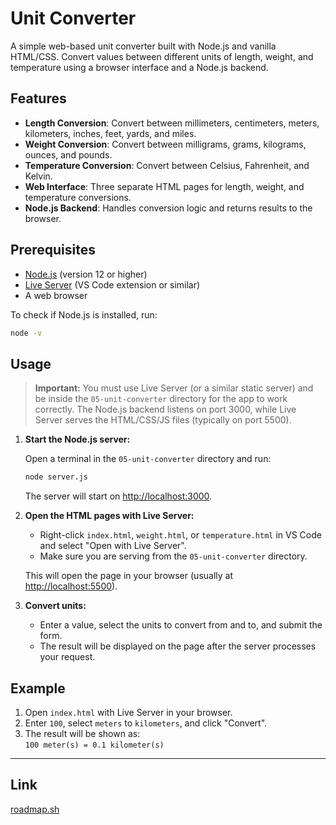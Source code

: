 # Unit Converter

A simple web-based unit converter built with Node.js and vanilla HTML/CSS. Convert values between different units of length, weight, and temperature using a browser interface and a Node.js backend.

## Features

- **Length Conversion**: Convert between millimeters, centimeters, meters, kilometers, inches, feet, yards, and miles.
- **Weight Conversion**: Convert between milligrams, grams, kilograms, ounces, and pounds.
- **Temperature Conversion**: Convert between Celsius, Fahrenheit, and Kelvin.
- **Web Interface**: Three separate HTML pages for length, weight, and temperature conversions.
- **Node.js Backend**: Handles conversion logic and returns results to the browser.

## Prerequisites

- [Node.js](https://nodejs.org/) (version 12 or higher)
- [Live Server](https://marketplace.visualstudio.com/items?itemName=ritwickdey.LiveServer) (VS Code extension or similar)
- A web browser

To check if Node.js is installed, run:

```sh
node -v
```

## Usage

> **Important:** You must use Live Server (or a similar static server) and be inside the `05-unit-converter` directory for the app to work correctly. The Node.js backend listens on port 3000, while Live Server serves the HTML/CSS/JS files (typically on port 5500).

1. **Start the Node.js server:**

   Open a terminal in the `05-unit-converter` directory and run:

   ```sh
   node server.js
   ```

   The server will start on [http://localhost:3000](http://localhost:3000).

2. **Open the HTML pages with Live Server:**

   - Right-click `index.html`, `weight.html`, or `temperature.html` in VS Code and select "Open with Live Server".
   - Make sure you are serving from the `05-unit-converter` directory.

   This will open the page in your browser (usually at [http://localhost:5500](http://localhost:5500)).

3. **Convert units:**

   - Enter a value, select the units to convert from and to, and submit the form.
   - The result will be displayed on the page after the server processes your request.

## Example

1. Open `index.html` with Live Server in your browser.
2. Enter `100`, select `meters` to `kilometers`, and click "Convert".
3. The result will be shown as:  
   `100 meter(s) = 0.1 kilometer(s)`

---

## Link

[roadmap.sh](https://roadmap.sh/projects/unit-converter)
